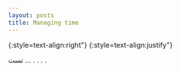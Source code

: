 ```yaml
---
layout: posts
title: Managing time
---
```




{:style=text-align:right"}
{:style=text-align:justify"}

تست ...
.
.
.
.



